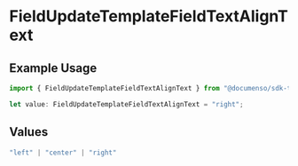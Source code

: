 # FieldUpdateTemplateFieldTextAlignText

## Example Usage

```typescript
import { FieldUpdateTemplateFieldTextAlignText } from "@documenso/sdk-typescript/models/operations";

let value: FieldUpdateTemplateFieldTextAlignText = "right";
```

## Values

```typescript
"left" | "center" | "right"
```